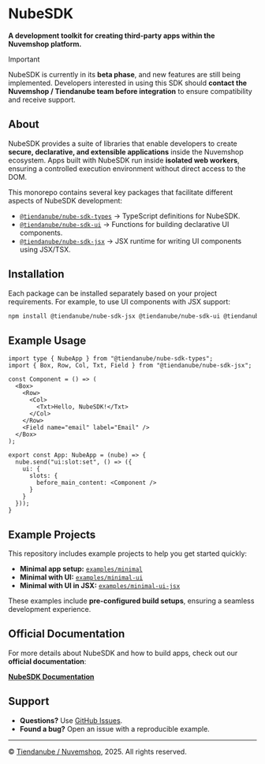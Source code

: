 # NubeSDK

**A development toolkit for creating third-party apps within the Nuvemshop platform.**

> [!IMPORTANT]  
> NubeSDK is currently in its **beta phase**, and new features are still being implemented. Developers interested in using this SDK should **contact the Nuvemshop / Tiendanube team before integration** to ensure compatibility and receive support.


## About

NubeSDK provides a suite of libraries that enable developers to create **secure, declarative, and extensible applications** inside the Nuvemshop ecosystem. Apps built with NubeSDK run inside **isolated web workers**, ensuring a controlled execution environment without direct access to the DOM.

This monorepo contains several key packages that facilitate different aspects of NubeSDK development:

- [`@tiendanube/nube-sdk-types`](https://github.com/TiendaNube/nube-sdk/tree/main/packages/types) →  TypeScript definitions for NubeSDK.
- [`@tiendanube/nube-sdk-ui`](https://github.com/TiendaNube/nube-sdk/tree/main/packages/ui) → Functions for building declarative UI components.
- [`@tiendanube/nube-sdk-jsx`](https://github.com/TiendaNube/nube-sdk/tree/main/packages/jsx) → JSX runtime for writing UI components using JSX/TSX.

## Installation

Each package can be installed separately based on your project requirements. For example, to use UI components with JSX support:

```sh
npm install @tiendanube/nube-sdk-jsx @tiendanube/nube-sdk-ui @tiendanube/nube-sdk-types
```

## Example Usage

```tsx
import type { NubeApp } from "@tiendanube/nube-sdk-types";
import { Box, Row, Col, Txt, Field } from "@tiendanube/nube-sdk-jsx";

const Component = () => (
  <Box>
    <Row>
      <Col>
        <Txt>Hello, NubeSDK!</Txt>
      </Col>
    </Row>
    <Field name="email" label="Email" />
  </Box>
);

export const App: NubeApp = (nube) => {
  nube.send("ui:slot:set", () => ({
    ui: {
      slots: {
        before_main_content: <Component />
      }
    }
  }));
}
```

## Example Projects

This repository includes example projects to help you get started quickly:

- **Minimal app setup:** [`examples/minimal`](https://github.com/TiendaNube/nube-sdk/tree/main/examples/minimal)
- **Minimal with UI:** [`examples/minimal-ui`](https://github.com/TiendaNube/nube-sdk/tree/main/examples/minimal-ui)
- **Minimal with UI in JSX:** [`examples/minimal-ui-jsx`](https://github.com/TiendaNube/nube-sdk/tree/main/examples/minimal-ui-jsx)

These examples include **pre-configured build setups**, ensuring a seamless development experience.

## Official Documentation

For more details about NubeSDK and how to build apps, check out our **official documentation**:

**[NubeSDK Documentation](https://dev.tiendanube.com/docs/applications/nube-sdk/overview)**

## Support

- **Questions?** Use [GitHub Issues](https://github.com/TiendaNube/nube-sdk/issues).
- **Found a bug?** Open an issue with a reproducible example.

---

© [Tiendanube / Nuvemshop](https://www.tiendanube.com), 2025. All rights reserved.


